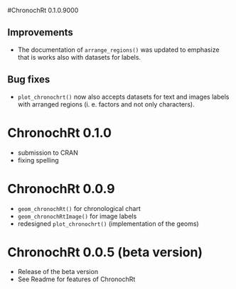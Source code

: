 #ChronochRt 0.1.0.9000

## Improvements

* The documentation of `arrange_regions()` was updated to emphasize that is works also with datasets for labels.

## Bug fixes

* `plot_chronochrt()` now also accepts datasets for text and images labels with arranged regions (i. e. factors and not only characters). 


# ChronochRt 0.1.0

* submission to CRAN
* fixing spelling

# ChronochRt 0.0.9

* `geom_chronochRt()` for chronological chart
* `geom_chronochRtImage()` for image labels
* redesigned `plot_chronochrt()` (implementation of the geoms)

# ChronochRt 0.0.5 (beta version)

* Release of the beta version
* See Readme for features of ChronochRt

